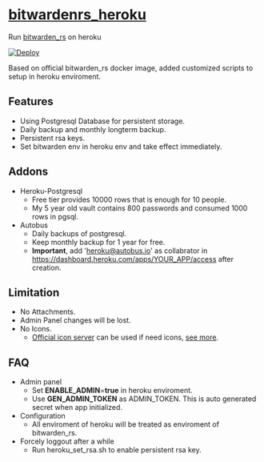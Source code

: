 # [bitwardenrs_heroku](https://github.com/std2main/bitwardenrs_heroku)
Run [bitwarden_rs](https://github.com/dani-garcia/bitwarden_rs) on heroku

[![Deploy](https://www.herokucdn.com/deploy/button.svg)](https://heroku.com/deploy)

Based on official bitwarden_rs docker image, added customized scripts to setup in heroku enviroment.

## Features
* Using Postgresql Database for persistent storage.
* Daily backup and monthly longterm backup.
* Persistent rsa keys.
* Set bitwarden env in heroku env and take effect immediately.

## Addons
* Heroku-Postgresql
  * Free tier provides 10000 rows that is enough for 10 people.
  * My 5 year old vault contains 800 passwords and consumed 1000 rows in pgsql.
* Autobus
  * Daily backups of postgresql.
  * Keep monthly backup for 1 year for free.
  * **Important**, add 'heroku@autobus.io' as collabrator in https://dashboard.heroku.com/apps/YOUR_APP/access after creation.

## Limitation
* No Attachments.
* Admin Panel changes will be lost.
* No Icons.
  * [Official icon server](https://icons.bitwarden.net/) can be used if need icons, [see more](https://bitwarden.com/help/article/website-icons/). 

## FAQ
* Admin panel
  * Set **ENABLE_ADMIN**=**true** in heroku enviroment.
  * Use **GEN_ADMIN_TOKEN** as ADMIN_TOKEN. This is auto generated secret when app initialized.
* Configuration
  * All enviroment of heroku will be treated as enviroment of bitwarden_rs.
* Forcely loggout after a while
  * Run heroku_set_rsa.sh to enable persistent rsa key.
